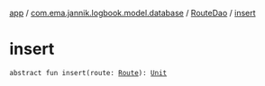 [app](../../index.md) / [com.ema.jannik.logbook.model.database](../index.md) / [RouteDao](index.md) / [insert](./insert.md)

# insert

`abstract fun insert(route: `[`Route`](../-route/index.md)`): `[`Unit`](https://kotlinlang.org/api/latest/jvm/stdlib/kotlin/-unit/index.html)